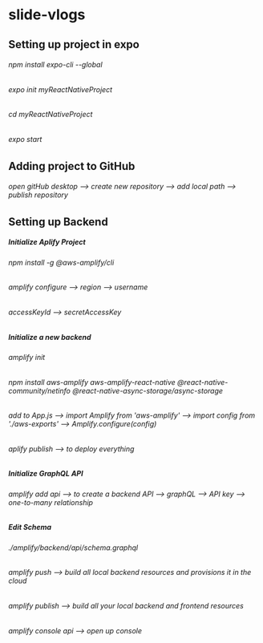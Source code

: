 # slide-vlogs

## Setting up project in expo
###### npm install expo-cli --global
###### expo init myReactNativeProject
###### cd myReactNativeProject
###### expo start
## Adding project to GitHub
###### open gitHub desktop --> create new repository --> add local path --> publish repository
## Setting up Backend
##### Initialize Aplify Project
###### npm install -g @aws-amplify/cli
###### amplify configure --> region --> username
###### accessKeyId --> secretAccessKey
##### Initialize a new backend
###### amplify init
###### npm install aws-amplify aws-amplify-react-native @react-native-community/netinfo @react-native-async-storage/async-storage
###### add to App.js --> import Amplify from 'aws-amplify' --> import config from './aws-exports' --> Amplify.configure(config)
###### aplify publish --> to deploy everything
##### Initialize GraphQL API
###### amplify add api --> to create a backend API --> graphQL --> API key --> one-to-many relationship
##### Edit Schema
###### ./amplify/backend/api/schema.graphql
###### amplify push --> build all local backend resources and provisions it in the cloud
###### amplify publish --> build all your local backend and frontend resources
###### amplify console api --> open up console
